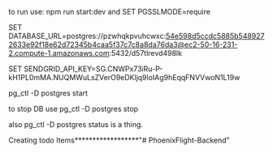 to run use: 
npm run start:dev 
and
SET PGSSLMODE=require

SET DATABASE_URL=postgres://pzwhqkpvuhcwxc:54e598d5ccdc5885b5489272633e92f18e62d72345b4caa5f37c7c8a8da76da3@ec2-50-16-231-2.compute-1.amazonaws.com:5432/d57tlrevd498lk

SET SENDGRID_API_KEY=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
 
pg_ctl -D postgres start

to stop DB use 
pg_ctl -D postgres stop

also 
pg_ctl -D postgres status         is a thing.




Creating todo Items******************"# PhoenixFlight-Backend" 
